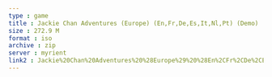 ```yaml
---
type : game
title : Jackie Chan Adventures (Europe) (En,Fr,De,Es,It,Nl,Pt) (Demo)
size : 272.9 M
format : iso
archive : zip
server : myrient
link2 : Jackie%20Chan%20Adventures%20%28Europe%29%20%28En%2CFr%2CDe%2CEs%2CIt%2CNl%2CPt%29%20%28Demo%29
---
```

